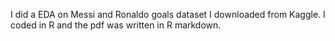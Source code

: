 I did a EDA on Messi and Ronaldo goals dataset I downloaded from Kaggle. I coded in R and the pdf was written in R markdown.
